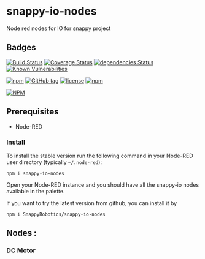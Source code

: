 # snappy-io-nodes
Node red nodes for IO for snappy project


## Badges
[![Build Status](https://travis-ci.org/SnappyRobotics/snappy-io-nodes.svg?branch=master)](https://travis-ci.org/SnappyRobotics/snappy-io-nodes)
[![Coverage Status](https://coveralls.io/repos/github/SnappyRobotics/snappy-io-nodes/badge.svg)](https://coveralls.io/github/SnappyRobotics/snappy-io-nodes)
[![dependencies Status](https://david-dm.org/SnappyRobotics/snappy-io-nodes/status.svg)](https://david-dm.org/SnappyRobotics/snappy-io-nodes)
[![Known Vulnerabilities](https://snyk.io/test/github/snappyrobotics/snappy-io-nodes/badge.svg)](https://snyk.io/test/github/snappyrobotics/snappy-snappy-io-nodes)



[![npm](https://img.shields.io/npm/dt/snappy-io-nodes.svg)](https://npmjs.com/package/snappy-io-nodes/)
[![GitHub tag](https://img.shields.io/github/tag/SnappyRobotics/snappy-io-nodes.svg)](https://github.com/SnappyRobotics/snappy-io-nodes)
[![license](https://img.shields.io/github/license/SnappyRobotics/snappy-io-nodes.svg)]()
[![npm](https://img.shields.io/npm/v/npm.svg)]()



[![NPM](https://nodei.co/npm/snappy-io-nodes.png?downloads=true&stars=true)](https://nodei.co/npm/snappy-io-nodes/)


## Prerequisites
- Node-RED


### Install
To install the stable version run the following command in your Node-RED user directory (typically `~/.node-red`):

    npm i snappy-io-nodes

Open your Node-RED instance and you should have all the snappy-io nodes available in the palette.

If you want to try the latest version from github, you can install it by

    npm i SnappyRobotics/snappy-io-nodes

## Nodes :

### DC Motor
